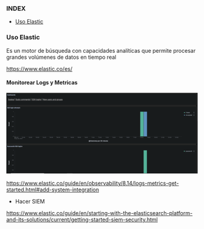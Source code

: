 ### INDEX

- [Uso Elastic](#uso-elastic)

### Uso Elastic

Es un motor de búsqueda con capacidades analíticas que permite procesar grandes volúmenes de datos en tiempo real

https://www.elastic.co/es/

#### Monitorear Logs y Metricas

![img](./resources/img1.png)


https://www.elastic.co/guide/en/observability/8.14/logs-metrics-get-started.html#add-system-integration



+ Hacer SIEM

https://www.elastic.co/guide/en/starting-with-the-elasticsearch-platform-and-its-solutions/current/getting-started-siem-security.html